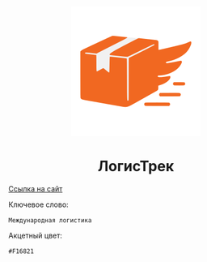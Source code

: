 <p align='center'>
    <img src="icon.svg">
    <h1 align='center'>ЛогисТрек</h1>
</p>

[Ссылка на сайт](https://vibecoder-collab.github.io)

Ключевое слово: 
```
Международная логистика
```
Акцетный цвет:
```
#F16821
```